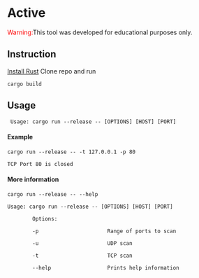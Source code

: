 # Active
<span style="color:red;">Warning:</span>This tool was developed for educational purposes only.

## Instruction
[Install Rust](https://www.rust-lang.org/tools/install)
Clone repo and run 
```
cargo build
```    
## Usage
```
 Usage: cargo run --release -- [OPTIONS] [HOST] [PORT]
```
#### Example
```
cargo run --release -- -t 127.0.0.1 -p 80

TCP Port 80 is closed
```

#### More information
```
cargo run --release -- --help

Usage: cargo run --release -- [OPTIONS] [HOST] [PORT]

        Options:

        -p                      Range of ports to scan

        -u                      UDP scan

        -t                      TCP scan

        --help                  Prints help information

```